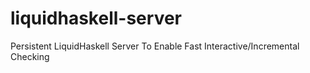 # liquidhaskell-server
Persistent LiquidHaskell Server To Enable Fast Interactive/Incremental Checking
